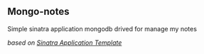 Mongo-notes
------------------

Simple sinatra application mongodb drived for manage my notes


 
*based on [Sinatra Application Template](http://github.com/zapnap/sinatra-template)*